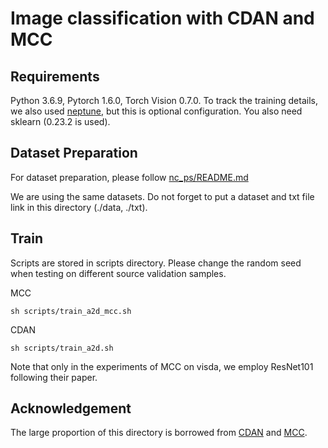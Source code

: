 # Image classification with CDAN and MCC

## Requirements
Python 3.6.9, Pytorch 1.6.0, Torch Vision 0.7.0.
To track the training details, we also used [neptune](https://docs.neptune.ai/getting-started/installation), but this is optional configuration.
You also need sklearn (0.23.2 is used).

## Dataset Preparation
For dataset preparation, please follow [nc_ps/README.md](https://github.com/VisionLearningGroup/SND/blob/main/nc_ps/README.md)

We are using the same datasets. Do not forget to put a dataset and txt file link in this directory (./data, ./txt).

## Train

Scripts are stored in scripts directory.
Please change the random seed when testing on different source validation samples.

MCC
```
sh scripts/train_a2d_mcc.sh
```
CDAN
```
sh scripts/train_a2d.sh
```

Note that only in the experiments of MCC on visda, we employ ResNet101 following their paper.

## Acknowledgement
The large proportion of this directory is borrowed from [CDAN](https://github.com/thuml/CDAN) and [MCC](https://github.com/thuml/Versatile-Domain-Adaptation).




